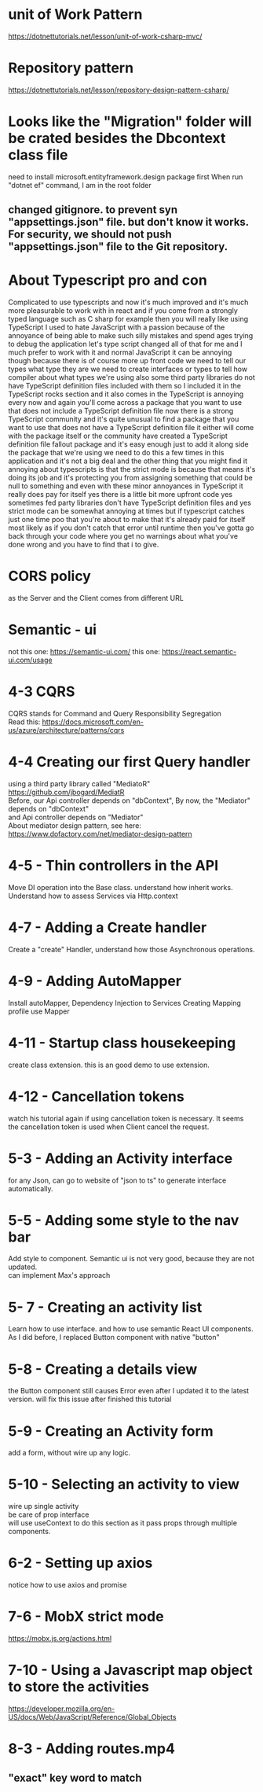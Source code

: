 # unit of Work Pattern

https://dotnettutorials.net/lesson/unit-of-work-csharp-mvc/

# Repository pattern

https://dotnettutorials.net/lesson/repository-design-pattern-csharp/

# Looks like the "Migration" folder will be crated besides the Dbcontext class file

need to install microsoft.entityframework.design package first
When run "dotnet ef" command, I am in the root folder

## changed gitignore. to prevent syn "appsettings.json" file. but don't know it works. For security, we should not push "appsettings.json" file to the Git repository.

# About Typescript pro and con

Complicated to use typescripts and now it's much improved and it's much more pleasurable to work with in react and if you come from a strongly typed language such as C sharp for example then you will really like using TypeScript I used to hate JavaScript with a passion because of the annoyance of being able to make such silly mistakes and spend ages trying to debug the application let's type script changed all of that for me and I much prefer to work with it and normal JavaScript it can be annoying though because there is of course more up front code we need to tell our types what type they are we need to create interfaces or types to tell how compiler about what types we're using also some third party libraries do not have TypeScript definition files included with them so I included it in the TypeScript rocks section and it also comes in the TypeScript is annoying every now and again you'll come across a package that you want to use that does not include a TypeScript definition file now there is a strong TypeScript community and it's quite unusual to find a package that you want to use that does not have a TypeScript definition file it either will come with the package itself or the community have created a TypeScript definition file fallout package and it's easy enough just to add it along side the package that we're using we need to do this a few times in this application and it's not a big deal and the other thing that you might find it annoying about typescripts is that the strict mode is because that means it's doing its job and it's protecting you from assigning something that could be null to something and even with these minor annoyances in TypeScript it really does pay for itself yes there is a little bit more upfront code yes sometimes fed party libraries don't have TypeScript definition files and yes strict mode can be somewhat annoying at times but if typescript catches just one time poo that you're about to make that it's already paid for itself most likely as if you don't catch that error until runtime then you've gotta go back through your code where you get no warnings about what you've done wrong and you have to find that i to give.

# CORS policy

as the Server and the Client comes from different URL

# Semantic - ui

not this one: https://semantic-ui.com/
this one: https://react.semantic-ui.com/usage

# 4-3 CQRS

CQRS stands for Command and Query Responsibility Segregation  
Read this: https://docs.microsoft.com/en-us/azure/architecture/patterns/cqrs

# 4-4 Creating our first Query handler

using a third party library called "MediatoR"  
https://github.com/jbogard/MediatR  
Before, our Api controller depends on "dbContext", By now, the "Mediator" depends on "dbContext"  
and Api controller depends on "Mediator"  
About mediator design pattern, see here:  
https://www.dofactory.com/net/mediator-design-pattern

# 4-5 - Thin controllers in the API

Move DI operation into the Base class. understand how inherit works.  
Understand how to assess Services via Http.context

# 4-7 - Adding a Create handler

Create a "create" Handler, understand how those Asynchronous operations.

# 4-9 - Adding AutoMapper

Install autoMapper,
Dependency Injection to Services
Creating Mapping profile
use Mapper

# 4-11 - Startup class housekeeping

create class extension.
this is an good demo to use extension.

# 4-12 - Cancellation tokens

watch his tutorial again if using cancellation token is necessary.
It seems the cancellation token is used when Client cancel the request.

# 5-3 - Adding an Activity interface

for any Json, can go to website of "json to ts" to generate interface automatically.

# 5-5 - Adding some style to the nav bar

Add style to component. Semantic ui is not very good, because they are not updated.  
can implement Max's approach

# 5- 7 - Creating an activity list

Learn how to use interface. and how to use semantic React UI components.  
As I did before, I replaced Button component with native "button"

# 5-8 - Creating a details view

the Button component still causes Error even after I updated it to the latest version.
will fix this issue after finished this tutorial

# 5-9 - Creating an Activity form

add a form, without wire up any logic.

# 5-10 - Selecting an activity to view

wire up single activity  
be care of prop interface  
will use useContext to do this section as it pass props through multiple components.

# 6-2 - Setting up axios

notice how to use axios and promise

# 7-6 - MobX strict mode
https://mobx.js.org/actions.html

# 7-10 - Using a Javascript map object to store the activities

https://developer.mozilla.org/en-US/docs/Web/JavaScript/Reference/Global_Objects



# 8-3 - Adding routes.mp4

## "exact" key word to match 
<Route exact path="/" component={HomePage} />
